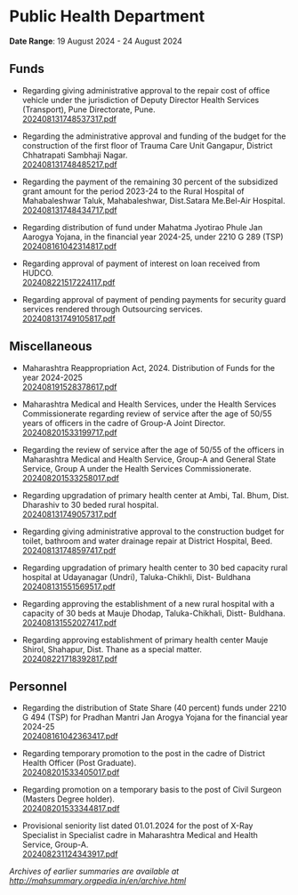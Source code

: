 # Public Health Department

**Date Range**: 19 August 2024 - 24 August 2024


## Funds
- Regarding giving administrative approval to the repair cost of office vehicle under the jurisdiction of Deputy Director Health Services (Transport), Pune Directorate, Pune.\
  [202408131748537317.pdf](https://gr.maharashtra.gov.in/Site/Upload/Government%20Resolutions/English/202408131748537317.pdf)

- Regarding the administrative approval and funding of the budget for the construction of the first floor of Trauma Care Unit Gangapur, District Chhatrapati Sambhaji Nagar.\
  [202408131748485217.pdf](https://gr.maharashtra.gov.in/Site/Upload/Government%20Resolutions/English/202408131748485217.pdf)

- Regarding the payment of the remaining 30 percent of the subsidized grant amount for the period 2023-24 to the Rural Hospital of Mahabaleshwar Taluk, Mahabaleshwar, Dist.Satara Me.Bel-Air Hospital.\
  [202408131748434717.pdf](https://gr.maharashtra.gov.in/Site/Upload/Government%20Resolutions/English/202408131748434717.pdf)

- Regarding distribution of fund under Mahatma Jyotirao Phule Jan Aarogya Yojana, in the financial year 2024-25, under 2210 G 289 (TSP)\
  [202408161042314817.pdf](https://gr.maharashtra.gov.in/Site/Upload/Government%20Resolutions/English/202408161042314817.....pdf)

- Regarding approval of payment of interest on loan received from HUDCO.\
  [202408221517224117.pdf](https://gr.maharashtra.gov.in/Site/Upload/Government%20Resolutions/English/202408221517224117.pdf)

- Regarding approval of payment of pending payments for security guard services rendered through Outsourcing services.\
  [202408131749105817.pdf](https://gr.maharashtra.gov.in/Site/Upload/Government%20Resolutions/English/202408131749105817.pdf)

## Miscellaneous
- Maharashtra Reappropriation Act, 2024. Distribution of Funds for the year 2024-2025\
  [202408191528378617.pdf](https://gr.maharashtra.gov.in/Site/Upload/Government%20Resolutions/English/202408191528378617.pdf)

- Maharashtra Medical and Health Services, under the Health Services Commissionerate regarding review of service after the age of 50/55 years of officers in the cadre of Group-A Joint Director.\
  [202408201533199717.pdf](https://gr.maharashtra.gov.in/Site/Upload/Government%20Resolutions/English/202408201533199717.pdf)

- Regarding the review of service after the age of 50/55 of the officers in Maharashtra Medical and Health Service, Group-A and General State Service, Group A under the Health Services Commissionerate.\
  [202408201533258017.pdf](https://gr.maharashtra.gov.in/Site/Upload/Government%20Resolutions/English/202408201533258017.pdf)

- Regarding upgradation of primary health center at  Ambi, Tal. Bhum, Dist. Dharashiv to 30 beded rural hospital.\
  [202408131749057317.pdf](https://gr.maharashtra.gov.in/Site/Upload/Government%20Resolutions/English/202408131749057317.pdf)

- Regarding giving administrative approval to the construction budget for toilet, bathroom and water drainage repair at District Hospital, Beed.\
  [202408131748597417.pdf](https://gr.maharashtra.gov.in/Site/Upload/Government%20Resolutions/English/202408131748597417.pdf)

- Regarding upgradation of primary health center to 30 bed capacity rural hospital at Udayanagar (Undri), Taluka-Chikhli, Dist- Buldhana\
  [202408131551569517.pdf](https://gr.maharashtra.gov.in/Site/Upload/Government%20Resolutions/English/202408131551569517.pdf)

- Regarding approving the establishment of a new rural hospital with a capacity of 30 beds at Mauje Dhodap, Taluka-Chikhali, Distt- Buldhana.\
  [202408131552027417.pdf](https://gr.maharashtra.gov.in/Site/Upload/Government%20Resolutions/English/202408131552027417.pdf)

- Regarding approving establishment of primary health center  Mauje Shirol, Shahapur, Dist.   Thane as a special matter.\
  [202408221718392817.pdf](https://gr.maharashtra.gov.in/Site/Upload/Government%20Resolutions/English/202408221718392817.pdf)

## Personnel
- Regarding the distribution of State Share (40 percent) funds under 2210 G 494 (TSP) for Pradhan Mantri Jan Arogya Yojana for the financial year 2024-25\
  [202408161042363417.pdf](https://gr.maharashtra.gov.in/Site/Upload/Government%20Resolutions/English/202408161042363417.....pdf)

- Regarding temporary promotion to the post in the cadre of District Health Officer (Post Graduate).\
  [202408201533405017.pdf](https://gr.maharashtra.gov.in/Site/Upload/Government%20Resolutions/English/202408201533405017.pdf)

- Regarding promotion on a temporary basis to the post of Civil Surgeon (Masters Degree holder).\
  [202408201533344817.pdf](https://gr.maharashtra.gov.in/Site/Upload/Government%20Resolutions/English/202408201533344817.pdf)

- Provisional seniority list dated 01.01.2024 for the post of X-Ray Specialist in Specialist cadre in Maharashtra Medical and Health Service, Group-A.\
  [202408231124343917.pdf](https://gr.maharashtra.gov.in/Site/Upload/Government%20Resolutions/English/202408231124343917.pdf)


*Archives of earlier summaries are available at http://mahsummary.orgpedia.in/en/archive.html*